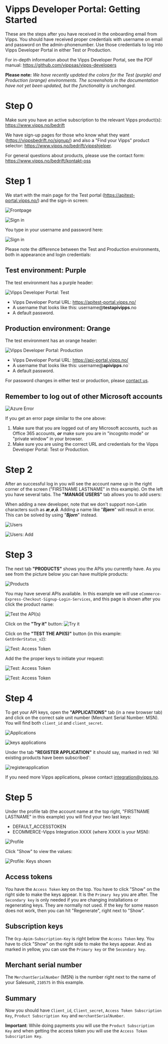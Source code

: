 # Vipps Developer Portal: Getting Started

These are the steps after you have received in the onboarding email from Vipps.
You should have received proper credentials with username on email and password on the admin-phonenumber.
Use those credentials to log into Vipps Developer Portal in either Test or Production.

For in-depth information about the Vipps Developer Portal, see the PDF manual: https://github.com/vippsas/vipps-developers

**Please note:** _We have recently updated the colors for the Test (purple) and Production (orange) environments.
The screenshots in the documentation have not yet been updated, but the functionality is unchanged._

# Step 0

Make sure you have an active subscription to the relevant Vipps product(s): https://www.vipps.no/bedrift

We have sign-up pages for those who know what they want (https://vippsbedrift.no/signup/)
and also a "Find your Vipps" product selector: https://www.vipps.no/bedrift/vippshjelper.

For general questions about products, please use the contact form: https://www.vipps.no/bedrift/kontakt-oss

# Step 1

We start with the main page for the Test portal (https://apitest-portal.vipps.no/) and the sign-in screen:

![Frontpage](images/devportal-test-home.png)

![Sign in](images/devportal-test-signin.png)

You type in your username and password here:

![Sign in](images/devportal-test-login-username.png)

Please note the difference between the Test and Production environments,
both in appearance and login credentials:

## Test environment: Purple

The test environment has a purple header:

![Vipps Developer Portal: Test](images/devportal-test-home.png)

* Vipps Developer Portal URL: https://apitest-portal.vipps.no/
* A username that looks like this: username@**testapivipps**.no
* A default password.

## Production environment: Orange

The test environment has an orange header:

![Vipps Developer Portal: Production](images/devportal-prod-home.png)

* Vipps Developer Portal URL: https://api-portal.vipps.no/
* A username that looks like this: username@**apivipps**.no`
* A default password.

For password changes in either test or production, please [contact us](contact.md).

## Remember to log out of other Microsoft accounts

![Azure Error](images/devportal-test-login-azure-error.png)

If you get an error page similar to the one above:

1. Make sure that you are logged out of any Microsoft accounts, such as Office 365 accounts, _**or**_ make sure you are in "incognito mode" or "private window" in your browser.
2. Make sure you are using the correct URL and credentials for the Vipps Developer Portal: Test or Production.

# Step 2

After an successful log in you will see the account name up in the right corner of the screen ("FIRSTNAME LASTNAME" in this example). On the left you have several tabs.
The **"MANAGE USERS"** tab allows you to add users:

When adding a new developer, note that we don't support non-Latin characters such as
_**æ**_,_**ø**_,_**å**_. Adding a name like "_**Bjørn**_" will result in error.
This can be solved by using "_**Bjorn**_" instead.

![Users](images/devportal-test-users.png)

![Users: Add](images/devportal-test-users-add.png)

# Step 3

The next tab **"PRODUCTS"** shows you the APIs you currently have. As you see from the picture below you can have multiple products:

![Products](images/devportal-test-products.png)

You may have several APIs available.
In this example we will use `eCommerce-Express-Checkout-Signup-Login-Services`,
and this page is shown after you click the product name:

![Test the API(s)](images/devportal-test-products-ecommerce.png)

Click on the **"Try it"** button:
![Try it](images/devportal-test-getorderstatus-tryit.png)

Click on the **"TEST THE API(S)"** button (in this example: `GetOrderStatus_v2`):

![Test: Access Token](images/devportal-test-getorderstatus-0.png)

Add the the proper keys to initiate your request:

![Test: Access Token](images/devportal-test-getorderstatus-1.png)

![Test: Access Token](images/devportal-test-getorderstatus-2.png)

# Step 4

To get your API keys, open the **"APPLICATIONS"** tab (in a new browser tab)
and click on the correct sale unit number (Merchant Serial Number: MSN).
You will find both `client_id` and `client_secret`.

![Applications](images/devportal-test-applications.png)

![keys applications](images/devportal-test-applications-viewsecrets.png)

Under the tab **"REGISTER APPLICATION"** it should say, marked in red: 'All existing products have been subscribed':

![registerapplication](images/devportal-test-registerapplication.png)

If you need more Vipps applications, please contact integration@vipps.no.

# Step 5

Under the profile tab (the account name at the top right, "FIRSTNAME LASTNAME" in this example) you will find your two last keys:

* DEFAULT_ACCESSTOKEN
* ECOMMERCE-Vipps Integration XXXX (where XXXX is your MSN):

![Profile](images/devportal-test-profile.png)

Click "Show" to view the values:

![Profile: Keys shown](images/devportal-test-profile-subkey-show.png)

## Access tokens

You have the `Access Token` key on the top. You have to click "Show" on the right side to make the keys appear.
It is the `Primary key` you are after.
The `Secondary key` is only needed if you are changing installations or regenerating keys. They are normally not used.
If the key for some reason does not work, then you can hit "Regenerate", right next to "Show".

## Subscription keys
The `Ocp-Apim-Subscription-Key` is right below the `Access Token` key. You have to click "Show" on the right side to make the keys appear. And as marked in yellow, you can use
the `Primary key` or the `Secondary key`.

## Merchant serial number

The `MerchantSerialNumber` (MSN) is the number right next to the name of your Salesunit, `210575` in this example.

## Summary

Now you should have `Client_id`, `Client_secret`, `Access Token Subscription Key`, `Product Subscription Key` and `merchantSerialNumber`.

**Important**: While doing payments you will use the `Product Subscription Key` and when getting the access token you will use the `Access Token Subscription Key`.
